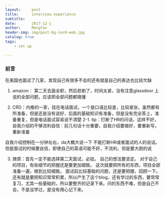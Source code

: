 ```yaml
---
layout:     post
title:      interview experience
subtitle:   
date:       2017-12-1
author:     Mengfan
header-img: img/post-bg-ios9-web.jpg
catalog: true
tags:
    - set up

---
```

### 前言
在美国也面试了几家，发现自己有很多不会的还有就是自己的表达也比较欠缺
1. amazon： 第二天去面全职，然后悲剧了，时间太紧，没有注意glassdoor 上说的全部问题，应该把全部问题都搞懂

2. CRD：内推的一家，挂在电话面试，一个是口语比较差，比较紧张，虽然都有所准备，但是还是没有说好，后面的基础知识有准备，但是没有完全答上，准备重复，但是电话面试容易说不清楚
2-1. tip：打断了HR的问话，这样不好，自我介绍的不够流利自信：前几句话十分重要，自我介绍要做好，要重新写，重新准备

自我介绍控制在一分钟左右，da大概大说一下
不能打断HR或者面试的人的说话。但是面试的时候要自信，即使自己的英语可能不好，不流利，但是要大胆的说

3. 燎原：首先一定不能选择第二天面试，必挂。 自己的想法要坚定。 对于自己的项目，有些细节的把握还是要更加细致。 这次就要把所有的东西，项目全部准备一遍，做到比较细致。 面试前比较基础的问题，还是要把握，回顾一下。还有就是要把知识常常积累，所以产生了这个blog，还有学过的东西，要常常复习，尤其一些基础的，所以要整齐的记录下来。问的东西不难，但是自己不会，不是没学过，是没有用心记下来。
